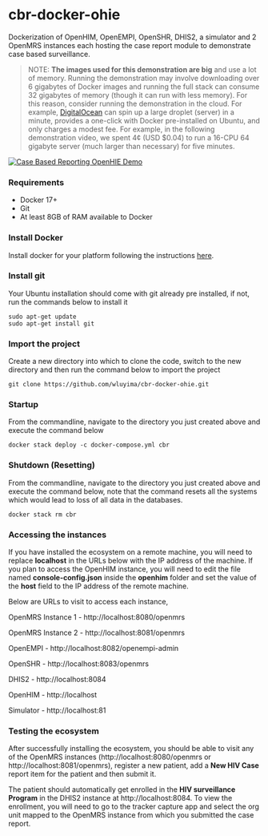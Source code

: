 # cbr-docker-ohie
Dockerization of OpenHIM, OpenEMPI, OpenSHR, DHIS2, a simulator and 2 OpenMRS instances
each hosting the case report module to demonstrate case based surveillance.

> NOTE: **The images used for this demonstration are big** and use a lot of memory. Running the demonstration 
> may involve downloading over 6 gigabytes of Docker images and running the full stack can consume 
> 32 gigabytes of memory (though it can run with less memory). For this reason, consider running the 
> demonstration in the cloud. For example, [DigitalOcean](https://www.digitalocean.com/) can spin up 
> a large droplet (server) in a minute, provides a one-click with Docker pre-installed on Ubuntu, and 
> only charges a modest fee. For example, in the following demonstration video, 
> we spent 4¢ (USD $0.04) to run a 16-CPU 64 gigabyte server (much larger than necessary) for five minutes.

[![Case Based Reporting OpenHIE Demo](http://img.youtube.com/vi/Gn71R9aRwgM/0.jpg)](http://www.youtube.com/watch?v=Gn71R9aRwgM)

### Requirements
- Docker 17+
- Git
- At least 8GB of RAM available to Docker

### Install Docker
Install docker for your platform following the instructions
[here](https://docs.docker.com/install/#supported-platforms).

### Install git
Your Ubuntu installation should come with git already pre installed, if not, 
run the commands below to install it

```
sudo apt-get update
sudo apt-get install git
```

### Import the project
Create a new directory into which to clone the code, switch to the new directory and
then run the command below to import the project

```
git clone https://github.com/wluyima/cbr-docker-ohie.git
```

### Startup
From the commandline, navigate to the directory you just created above and
execute the command below

```
docker stack deploy -c docker-compose.yml cbr
```

### Shutdown (Resetting)
From the commandline, navigate to the directory you just created above and
execute the command below, note that the command resets all the systems
which would lead to loss of all data in the databases.

```
docker stack rm cbr
```

### Accessing the instances
If you have installed the ecosystem on a remote machine, you will need to
replace **localhost** in the URLs below with the IP address of the machine.
If you plan to access the OpenHIM instance, you will need to edit the file
named **console-config.json** inside the **openhim** folder and set the
value of the **host** field to the IP address of the remote machine.

Below are URLs to visit to access each instance,

OpenMRS Instance 1 - http://localhost:8080/openmrs

OpenMRS Instance 2 - http://localhost:8081/openmrs

OpenEMPI - http://localhost:8082/openempi-admin

OpenSHR - http://localhost:8083/openmrs

DHIS2 - http://localhost:8084

OpenHIM - http://localhost

Simulator - http://localhost:81

### Testing the ecosystem

After successfully installing the ecosystem, you should be able to visit
any of the OpenMRS instances (http://localhost:8080/openmrs or http://localhost:8081/openmrs),
register a new patient, add a **New HIV Case** report item for the patient
and then submit it.

The patient should automatically get enrolled in the **HIV surveillance Program**
in the DHIS2 instance at http://localhost:8084. To view the enrollment, you will
need to go to the tracker capture app and select the org unit mapped to the
OpenMRS instance from which you submitted the case report.
 

